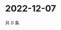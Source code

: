 # 2022-12-07

共 0 条

<!-- BEGIN WEIBO -->
<!-- 最后更新时间 Wed Dec 07 2022 03:11:28 GMT+0800 (China Standard Time) -->

<!-- END WEIBO -->
